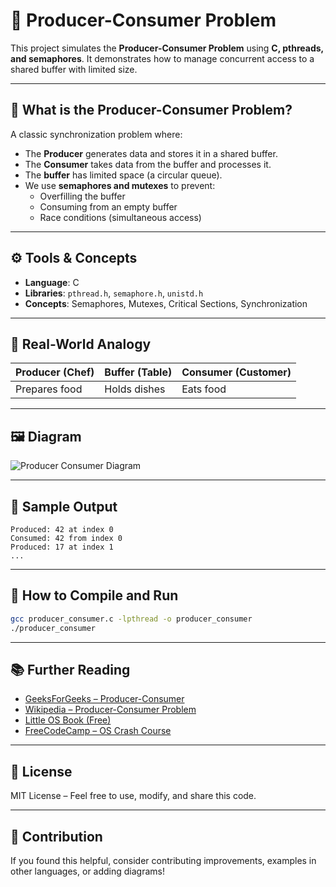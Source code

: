 # 🧵 Producer-Consumer Problem

This project simulates the **Producer-Consumer Problem** using **C, pthreads, and semaphores**. It demonstrates how to manage concurrent access to a shared buffer with limited size.

---

## 📌 What is the Producer-Consumer Problem?

A classic synchronization problem where:

- The **Producer** generates data and stores it in a shared buffer.
- The **Consumer** takes data from the buffer and processes it.
- The **buffer** has limited space (a circular queue).
- We use **semaphores and mutexes** to prevent:
  - Overfilling the buffer
  - Consuming from an empty buffer
  - Race conditions (simultaneous access)

---

## ⚙️ Tools & Concepts

- **Language**: C
- **Libraries**: `pthread.h`, `semaphore.h`, `unistd.h`
- **Concepts**: Semaphores, Mutexes, Critical Sections, Synchronization

---

## 🧠 Real-World Analogy

| Producer (Chef) | Buffer (Table) | Consumer (Customer) |
|------------------|----------------|----------------------|
| Prepares food     | Holds dishes   | Eats food            |

---

## 🖼️ Diagram

![Producer Consumer Diagram](https://upload.wikimedia.org/wikipedia/commons/thumb/5/57/Producer-consumer.svg/640px-Producer-consumer.svg.png)

---

## 🧪 Sample Output

```
Produced: 42 at index 0
Consumed: 42 from index 0
Produced: 17 at index 1
...
```

---

## 🧾 How to Compile and Run

```bash
gcc producer_consumer.c -lpthread -o producer_consumer
./producer_consumer
```

---

## 📚 Further Reading

- [GeeksForGeeks – Producer-Consumer](https://www.geeksforgeeks.org/producer-consumer-problem-using-semaphores/)
- [Wikipedia – Producer-Consumer Problem](https://en.wikipedia.org/wiki/Producer%E2%80%93consumer_problem)
- [Little OS Book (Free)](https://littleosbook.github.io/)
- [FreeCodeCamp – OS Crash Course](https://www.freecodecamp.org/news/os-crash-course/)

---

## 📄 License

MIT License – Feel free to use, modify, and share this code.

---

## 🙌 Contribution

If you found this helpful, consider contributing improvements, examples in other languages, or adding diagrams!

